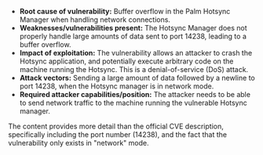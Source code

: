 - **Root cause of vulnerability:** Buffer overflow in the Palm Hotsync Manager when handling network connections.
- **Weaknesses/vulnerabilities present:** The Hotsync Manager does not properly handle large amounts of data sent to port 14238, leading to a buffer overflow.
- **Impact of exploitation:** The vulnerability allows an attacker to crash the Hotsync application, and potentially execute arbitrary code on the machine running the Hotsync. This is a denial-of-service (DoS) attack.
- **Attack vectors:** Sending a large amount of data followed by a newline to port 14238, when the Hotsync manager is in network mode.
- **Required attacker capabilities/position:** The attacker needs to be able to send network traffic to the machine running the vulnerable Hotsync manager.

The content provides more detail than the official CVE description, specifically including the port number (14238), and the fact that the vulnerability only exists in "network" mode.